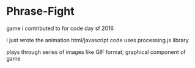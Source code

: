 # Phrase-Fight
game i contributed to for code day sf 2016

i just wrote the animation html/javascript code
uses processing.js library

plays through series of images like GIF format; graphical component of game
